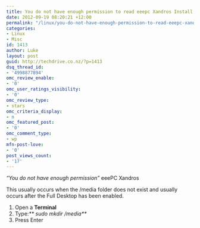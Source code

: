 ```yaml
---
title: You do not have enough permission to read eeepc Xandros Install
date: 2012-09-19 08:20:21 +12:00
permalink: "/linux/you-do-not-have-enough-permission-to-read-eeepc-xandros-install/"
categories:
- Linux
- Misc
id: 1413
author: Luke
layout: post
guid: http://techdrive.co.nz/?p=1413
dsq_thread_id:
- '4998877894'
omc_review_enable:
- '0'
omc_user_ratings_visibility:
- '0'
omc_review_type:
- stars
omc_criteria_display:
- n
omc_featured_post:
- '0'
omc_comment_type:
- wp
mfn-post-love:
- '0'
post_views_count:
- '17'
---
```


_&#8220;You do not have enough permission&#8221;_ eeePC Xandros

This usually occurs when the /media folder does not exist and usually occurs after the Full Desktop has been enabled.

  1. Open a **Terminal**
  2. Type:_** sudo mkdir /media**_
  3. Press Enter